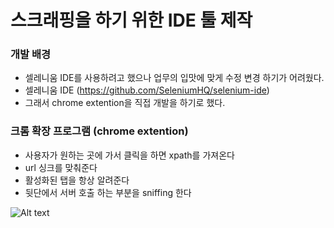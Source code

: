 # 스크래핑을 하기 위한 IDE 툴 제작

### 개발 배경
- 셀레니움 IDE를 사용하려고 했으나 업무의 입맛에 맞게 수정 변경 하기가 어려웠다.
- 셀레니움 IDE (https://github.com/SeleniumHQ/selenium-ide)
- 그래서 chrome extention을 직접 개발을 하기로 했다.  


### 크롬 확장 프로그램 (chrome extention)
- 사용자가 원하는 곳에 가서 클릭을 하면 xpath를 가져온다
- url 싱크를 맞춰준다
- 활성화된 탭을 항상 알려준다
- 뒷단에서 서버 호출 하는 부분을 sniffing 한다 



![Alt text](https://github.com/Nasil/youToo.github.io/blob/master/Project/Scrape/url.png "Optional title")
